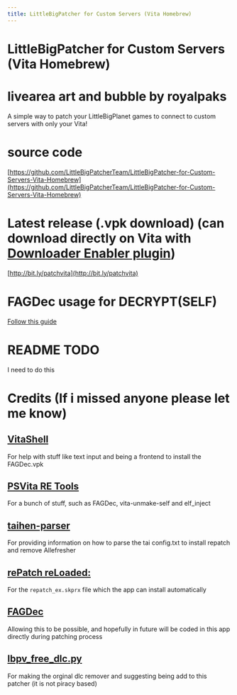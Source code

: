 ```yaml
---
title: LittleBigPatcher for Custom Servers (Vita Homebrew)
---
```


# LittleBigPatcher for Custom Servers (Vita Homebrew)
# livearea art and bubble by royalpaks
A simple way to patch your LittleBigPlanet games to connect to custom servers with only your Vita!

# source code
[https://github.com/LittleBigPatcherTeam/LittleBigPatcher-for-Custom-Servers-Vita-Homebrew](https://github.com/LittleBigPatcherTeam/LittleBigPatcher-for-Custom-Servers-Vita-Homebrew)
# Latest release (.vpk download) (can download directly on Vita with [Downloader Enabler plugin](http://store.brewology.com/vita/get/homebrew.php?id=373&fid=3602))
[http://bit.ly/patchvita](http://bit.ly/patchvita)

# FAGDec usage for DECRYPT(SELF)
[Follow this guide](https://littlebigpatcherteam.github.io/2025/03/14/FAGDec-guide.html)

# README TODO
I need to do this
# Credits (If i missed anyone please let me know)
## [VitaShell](https://github.com/TheOfficialFloW/VitaShell)
For help with stuff like text input and being a frontend to install the FAGDec.vpk
## [PSVita RE Tools](https://github.com/TeamFAPS/PSVita-RE-tools)
For a bunch of stuff, such as FAGDec, vita-unmake-self and elf_inject
## [taihen-parser](https://github.com/DaveeFTW/taihen-parser)
For providing information on how to parse the tai config.txt to install repatch and remove Allefresher
## [rePatch reLoaded:](https://github.com/SonicMastr/rePatch-reLoaded)
For the `repatch_ex.skprx` file which the app can install automatically
## [FAGDec](https://github.com/TeamFAPS/PSVita-RE-tools/tree/master/FAGDec/src)
Allowing this to be possible, and hopefully in future will be coded in this app directly during patching process
## [lbpv_free_dlc.py](https://gist.github.com/Zhaxxy/8bc5994881678ef15739fd6d51465b3b)
For making the orginal dlc remover and suggesting being add to this patcher (it is not piracy based)
